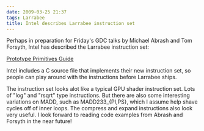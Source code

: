 ```yaml
---
date: 2009-03-25 21:37
tags: Larrabee
title: Intel describes Larrabee instruction set
---
```


Perhaps in preparation for Friday's GDC talks by Michael Abrash and Tom
Forsyth, Intel has described the Larrabee instruction set:

[Prototype Primitives Guide](http://software.intel.com/en-us/articles/prototype-primitives-guide/)

Intel includes a C source file that implements their new
instruction set, so people can play around with the instructions before
Larrabee ships.

The instruction set looks alot like a typical GPU shader
instruction set. Lots of "log" and "rsqrt" type instructions. But there are
also some interesting variations on MADD, such as MADD233_{PI,PS}, which I
assume help shave cycles off of inner loops. The compress and expand
instructions also look very useful. I look forward to reading code examples
from Abrash and Forsyth in the near future!
